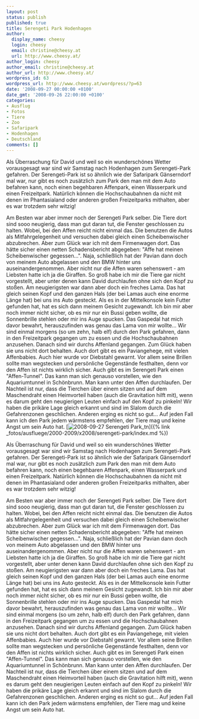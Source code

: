 ```yaml
---
layout: post
status: publish
published: true
title: Serengeti Park Hodenhagen
author:
  display_name: cheesy
  login: cheesy
  email: christine@cheesy.at
  url: http://www.cheesy.at/
author_login: cheesy
author_email: christine@cheesy.at
author_url: http://www.cheesy.at/
wordpress_id: 63
wordpress_url: http://www.cheesy.at/wordpress/?p=63
date: '2008-09-27 00:00:00 +0100'
date_gmt: '2008-09-26 22:00:00 +0100'
categories:
- Ausflug
- Fotos
- Tiere
- Zoo
- Safaripark
- Hodenhagen
- Deutschland
comments: []
---
```

<!--:de-->Als Überraschung für David und weil so ein wunderschönes Wetter vorausgesagt war sind wir Samstag nach Hodenhagen zum Serengeti-Park gefahren. Der Serengeti-Park ist so ähnlich wie der Safaripark Gänserndorf mal war, nur gibt es noch zusätzlich zum Park den man mit dem Auto befahren kann, noch einen begehbaren Affenpark, einen Wasserpark und einen Freizeitpark. Natürlich können die Hochschaubahnen da nicht mit denen im Phantasialand oder anderen großen Freizeitparks mithalten, aber es war trotzdem sehr witzig!
Am Besten war aber immer noch der Serengeti Park selber. Die Tiere dort sind sooo neugierig, dass man gut daran tut, die Fenster geschlossen zu halten. Wobei, bei den Affen reicht nicht einmal das. Die benutzen die Autos als Mitfahrgelegenheit und versuchen dabei gleich einen Scheibenwischer abzubrechen. Aber zum Glück war ich mit dem Firmenwagen dort. Das hätte sicher einen netten Schadensbericht abgegeben: "Affe hat meinen Scheibenwischer gegessen...". Naja, schließlich hat der Pavian dann doch von meinem Auto abgelassen und den BMW hinter uns auseinandergenommen.
Aber nicht nur die Affen waren sehenswert - am Liebsten hatte ich ja die Giraffen. So groß habe ich mir die Tiere gar nicht vorgestellt, aber unter denen kann David durchlaufen ohne sich den Kopf zu stoßen.
Am neugierigsten war dann aber doch ein freches Lama. Das hat gleich seinen Kopf und den ganzen Hals (der bei Lamas auch eine enorme Länge hat) bei uns ins Auto gesteckt. Als es in der Mittelkonsole kein Futter gefunden hat, hat es sich dann meinem Gesicht zugewandt. Ich bin mir aber noch immer nicht sicher, ob es mir nur ein Bussi geben wollte, die Sonnenbrille stehlen oder mir ins Auge spucken. Das Gaspedal hat mich davor bewahrt, herauszufinden was genau das Lama von mir wollte...
Wir sind einmal morgens (so um zehn, halb elf) durch den Park gefahren, dann in den Freizeitpark gegangen um zu essen und die Hochschaubahnen anzusehen. Danach sind wir durchs Affenland gegangen. Zum Glück haben sie uns nicht dort behalten. Auch dort gibt es ein Paviangehege, mit vielen Affenbabies. Auch hier wurde vor Diebstahl gewarnt. Vor allem seine Brillen sollte man wegstecken und persönliche Gegenstände festhalten, denn vor den Affen ist nichts wirklich sicher.
Auch gibt es im Serengeti Park einen "Affen-Tunnel". Das kann man sich genauso vorstellen, wie den Aquariumtunnel in Schönbrunn. Man kann unter den Affen durchlaufen. Der Nachteil ist nur, dass die Tierchen über einem sitzen und auf dem Maschendraht einen Heimvorteil haben (auch die Gravitation hilft mit), wenn es darum geht den neugierigen Leuten einfach auf den Kopf zu pinkeln! Wir haben die prikäre Lage gleich erkannt und sind im Slalom durch die Gefahrenzonen geschlichen. Anderen erging es nicht so gut...
Auf jeden Fall kann ich den Park jedem wärmstens empfehlen, der Tiere mag und keine Angst um sein Auto hat.
[![](http://www.cheesy.at/wp-content/uploads/2008/09/serengeti-park-hodenhagen/2008-09-27-Serengeti-Park_tn.jpg "2008-09-27 Serengeti Park\_tn")]({% link _fotos/ausfluege/2000-2009/x2008/serengeti-park/index.md %})
<!--:--><!--:en-->Als Überraschung für David und weil so ein wunderschönes Wetter vorausgesagt war sind wir Samstag nach Hodenhagen zum Serengeti-Park gefahren. Der Serengeti-Park ist so ähnlich wie der Safaripark Gänserndorf mal war, nur gibt es noch zusätzlich zum Park den man mit dem Auto befahren kann, noch einen begehbaren Affenpark, einen Wasserpark und einen Freizeitpark. Natürlich können die Hochschaubahnen da nicht mit denen im Phantasialand oder anderen großen Freizeitparks mithalten, aber es war trotzdem sehr witzig!
Am Besten war aber immer noch der Serengeti Park selber. Die Tiere dort sind sooo neugierig, dass man gut daran tut, die Fenster geschlossen zu halten. Wobei, bei den Affen reicht nicht einmal das. Die benutzen die Autos als Mitfahrgelegenheit und versuchen dabei gleich einen Scheibenwischer abzubrechen. Aber zum Glück war ich mit dem Firmenwagen dort. Das hätte sicher einen netten Schadensbericht abgegeben: "Affe hat meinen Scheibenwischer gegessen...". Naja, schließlich hat der Pavian dann doch von meinem Auto abgelassen und den BMW hinter uns auseinandergenommen.
Aber nicht nur die Affen waren sehenswert - am Liebsten hatte ich ja die Giraffen. So groß habe ich mir die Tiere gar nicht vorgestellt, aber unter denen kann David durchlaufen ohne sich den Kopf zu stoßen.
Am neugierigsten war dann aber doch ein freches Lama. Das hat gleich seinen Kopf und den ganzen Hals (der bei Lamas auch eine enorme Länge hat) bei uns ins Auto gesteckt. Als es in der Mittelkonsole kein Futter gefunden hat, hat es sich dann meinem Gesicht zugewandt. Ich bin mir aber noch immer nicht sicher, ob es mir nur ein Bussi geben wollte, die Sonnenbrille stehlen oder mir ins Auge spucken. Das Gaspedal hat mich davor bewahrt, herauszufinden was genau das Lama von mir wollte...
Wir sind einmal morgens (so um zehn, halb elf) durch den Park gefahren, dann in den Freizeitpark gegangen um zu essen und die Hochschaubahnen anzusehen. Danach sind wir durchs Affenland gegangen. Zum Glück haben sie uns nicht dort behalten. Auch dort gibt es ein Paviangehege, mit vielen Affenbabies. Auch hier wurde vor Diebstahl gewarnt. Vor allem seine Brillen sollte man wegstecken und persönliche Gegenstände festhalten, denn vor den Affen ist nichts wirklich sicher.
Auch gibt es im Serengeti Park einen "Affen-Tunnel". Das kann man sich genauso vorstellen, wie den Aquariumtunnel in Schönbrunn. Man kann unter den Affen durchlaufen. Der Nachteil ist nur, dass die Tierchen über einem sitzen und auf dem Maschendraht einen Heimvorteil haben (auch die Gravitation hilft mit), wenn es darum geht den neugierigen Leuten einfach auf den Kopf zu pinkeln! Wir haben die prikäre Lage gleich erkannt und sind im Slalom durch die Gefahrenzonen geschlichen. Anderen erging es nicht so gut...
Auf jeden Fall kann ich den Park jedem wärmstens empfehlen, der Tiere mag und keine Angst um sein Auto hat.<!--:-->
